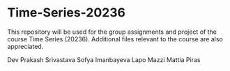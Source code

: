 # Time-Series-20236

This repository will be used for the group assignments and project of the course Time Series (20236). Additional files relevant to the course are also appreciated.

Dev Prakash Srivastava
Sofya Imanbayeva
Lapo Mazzi
Mattia Piras
